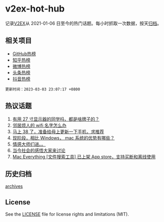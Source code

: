 # v2ex-hot-hub

 记录[V2EX](https://www.v2ex.com/)从 2021-01-06 日至今的热门话题。每小时抓取一次数据，按天[归档](archives)。
 
 ## 相关项目

- [GitHub热榜](https://github.com/snaildev/github-hot-hub)
- [知乎热榜](https://github.com/snaildev/zhihu-hot-hub)
- [微博热榜](https://github.com/snaildev/weibo-hot-hub)
- [头条热榜](https://github.com/snaildev/toutiao-hot-hub)
- [抖音热榜](https://github.com/snaildev/douyin-hot-hub)


 `更新时间：2023-03-03 23:07:17 +0800`

## 热议话题

1. [有用 27 寸显示器的同学吗，都是啥牌子的？](https://www.v2ex.com/t/920719)
1. [邻居烦人的 wifi 名字怎么办](https://www.v2ex.com/t/920715)
1. [马上 38 了，准备给母上更新一下手机，求推荐](https://www.v2ex.com/t/920702)
1. [现阶段，相比 Windows， mac 系统的优势有哪些？](https://www.v2ex.com/t/920796)
1. [情感大师们进。。](https://www.v2ex.com/t/920725)
1. [当今社会的感悟大家来讨论](https://www.v2ex.com/t/920670)
1. [Mac Everything [文件搜索工具] 已上架 App store，支持买断和离线使用](https://www.v2ex.com/t/920712)

## 历史归档

[archives](archives)

## License

See the [LICENSE](LICENSE) file for license rights and limitations (MIT).
